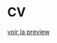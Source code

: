 # CV
[voir la preview](https://htmlpreview.github.io/?https://github.com/Tom-simpleness/CV/blob/master/index.html)

